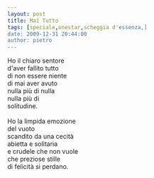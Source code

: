 ```yaml
---
layout: post
title: Mai Tutto
tags: [speciale,onestar,scheggia d'essenza,]
date: 2009-12-31 20:44:00
author: pietro
---
```

Ho il chiaro sentore<br/>d'aver fallito tutto<br/>di non essere niente<br/>di mai aver avuto<br/>nulla più di nulla<br/>nulla più di<br/>solitudine.<br/><br/>Ho la limpida emozione<br/>del vuoto<br/>scandito da una cecità<br/>abietta e solitaria<br/>e crudele che non vuole<br/>che preziose stille<br/>di felicità si perdano.

